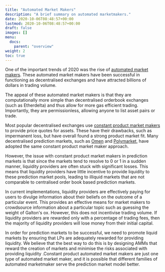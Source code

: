 ```yaml
---
title: "Automated Market Makers"
description: "A brief summary on automated marketmakers."
date: 2020-10-06T08:48:57+00:00
lastmod: 2020-10-06T08:48:57+00:00
draft: false
images: []
menu:
  docs:
    parent: "overview"
weight: 2
toc: true
---
```

One of the important trends of 2020 was the rise of [automated market makers](https://medium.com/dragonfly-research/what-explains-the-rise-of-amms-7d008af1c399). These automated market makers have been successful in functioning as decentralised exchanges and have attracted billions of dollars in trading volume.

The appeal of these automated market makers is that they are computationally more simple than decentralised orderbook exchanges (such as Etherdelta) and thus allow for more gas efficient trading. Importantly, they are permissionless, allowing anyone to list asset pairs or trade.

Most popular decentralised exchanges use [constant product market makers](https://medium.com/bollinger-investment-group/constant-function-market-makers-defis-zero-to-one-innovation-968f77022159) to provide price quotes for assets. These have their drawbacks, such as impermanent loss, but have overall found a strong product market fit. Many decentralised prediction markets, such as [Omen](http://omen.eth.link/) and [Polymarket](https://polymarket.com/), have adopted the same constant product market maker approach.

However, the issue with constant product market makers in prediction markets is that since the markets tend to resolve to 0 or 1 in a sudden manner, liquidity providers are often stuck with significant losses. This means that liquidity providers have little incentive to provide liquidity to these prediction market pools, leading to illiquid markets that are not comparable to centralised order book based prediction markets.

In current implementations, liquidity providers are effectively paying for users to divulge information about their beliefs on the outcome of a particular event. This provides an effective means for market makers to crowdsource information about a particular topic such as guessing the weight of Galton's ox. However, this does not incentivise trading volume. If liquidity providers are rewarded only with a percentage of trading fees, then the majority of liquidity providers will lose money from their initial capital.

In order for prediction markets to be successful, we need to promote liquid markets by ensuring that LPs are adequately rewarded for providing liquidity. We believe that the best way to do this is by designing AMMs that reward the creation of markets and minimise the risks associated with providing liquidity .Constant product automated market makers are just one type of automated market maker, and it is possible that different families of automated marketmaker serve the prediction market model better.